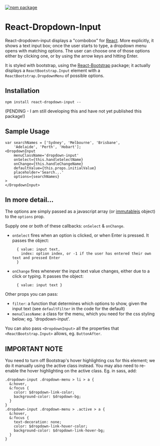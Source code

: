 [![npm package](https://img.shields.io/npm/v/react-dropdown-input.svg?style=flat-square)](https://www.npmjs.org/package/react-dropdown-input)

React-Dropdown-Input
====================

React-dropdown-input displays a "combobox" for [React](http://facebook.github.io/react/). 
More explicitly, it shows a text input box; once the user starts to type, a dropdown menu
opens with matching options.  The user can choose one of those options either by clicking one,
or by using the arrow keys and hitting Enter.

It is styled with bootstrap, using the [React-Bootstrap](http://react-bootstrap.github.io/) package; it actually displays a `ReactBootstrap.Input` element 
with a `ReactBootstrap.DropdownMenu` of possible options.

## Installation

    npm install react-dropdown-input --

(PENDING - I am still developing this and have not yet published this package!)

## Sample Usage
 
    var searchNames = ['Sydney', 'Melbourne', 'Brisbane', 
        'Adelaide', 'Perth', 'Hobart'];
    <DropdownInput 
        menuClassName='dropdown-input'
        onSelect={this.handleSelectName}
        onChange={this.handleChangeName}
        defaultValue={this.props.initialValue}
        placeholder='Search...'
        options={searchNames}
    >
    </DropdownInput>

## In more detail...

The options are simply passed as a javascript array (or [immutablejs](http://facebook.github.io/immutable-js/) object)
to the `options` prop.

Supply one or both of these callbacks: `onSelect` & `onChange`.

- `onSelect` fires when an option is clicked, or when Enter is pressed.
   It passes the object:

        { value: input text,
          index: option index, or -1 if the user has entered their own text and pressed Enter
        }
- `onChange` fires whenever the input text value changes, either due to a click or typing.
   It passes the object:

        { value: input text }

Other props you can pass:

- `filter`: a function that determines which options to show, given the input text
         (see `defaultFilter` in the code for the default)
- `menuClassName`: a class for the menu, which you need for the css styling below;
         eg. 'dropdown-input'.

You can also pass `<DropdownInput>` all the properties that `<ReactBootstrap.Input>` allows,
eg. `ButtonAfter`.

IMPORTANT NOTE
--------------

You need to turn off Bootstrap's hover highlighting css for this element;
we do it manually using the active class instead.  You may also need to re-enable
the hover highlighting on the active class.  Eg. in sass, add:

    .dropdown-input .dropdown-menu > li > a {
      &:hover,
      &:focus {
        color: $dropdown-link-color;
        background-color: $dropdown-bg;
      }
    }
    .dropdown-input .dropdown-menu > .active > a {
      &:hover,
      &:focus {
        text-decoration: none;
        color: $dropdown-link-hover-color;
        background-color: $dropdown-link-hover-bg;
      }
    }

